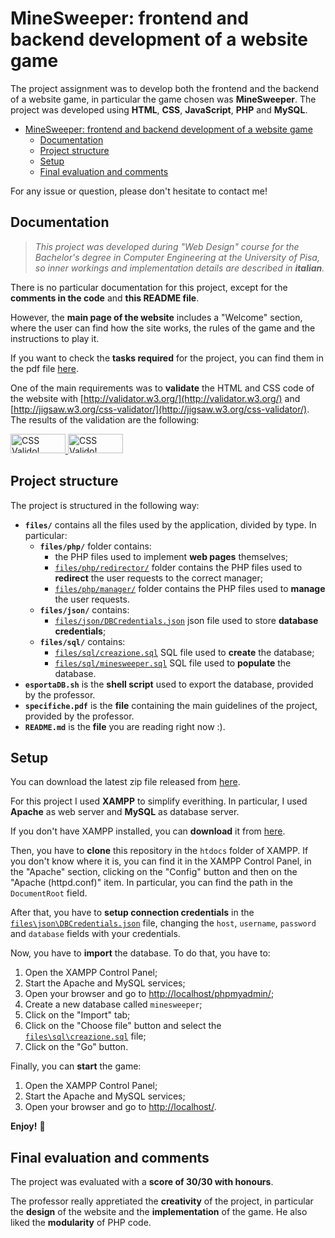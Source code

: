 # MineSweeper: frontend and backend development of a website game

The project assignment was to develop both the frontend and the backend of a website game, in particular the game chosen was **MineSweeper**. The project was developed using **HTML**, **CSS**, **JavaScript**, **PHP** and **MySQL**.
- [MineSweeper: frontend and backend development of a website game](#minesweeper-frontend-and-backend-development-of-a-website-game)
  - [Documentation](#documentation)
  - [Project structure](#project-structure)
  - [Setup](#setup)
  - [Final evaluation and comments](#final-evaluation-and-comments)

For any issue or question, please don't hesitate to contact me!

## Documentation

> _This project was developed during "Web Design" course for the Bachelor's degree in Computer Engineering at the University of Pisa, so inner workings and implementation details are described in **italian**._

There is no particular documentation for this project, except for the **comments in the code** and **this README file**. 

However, the **main page of the website** includes a "Welcome" section, where the user can find how the site works, the rules of the game and the instructions to play it.

If you want to check the **tasks required** for the project, you can find them in the pdf file [here](specifiche.pdf).

One of the main requirements was to **validate** the HTML and CSS code of the website with [http://validator.w3.org/](http://validator.w3.org/) and [http://jigsaw.w3.org/css-validator/](http://jigsaw.w3.org/css-validator/). The results of the validation are the following:
<p>
    <a href="http://jigsaw.w3.org/css-validator/check/referer">
        <img style="border:0;width:88px;height:31px"
            src="https://www.w3.org/Icons/valid-html401-blue"
            alt="CSS Valido!" />
    </a>
    <a href="http://jigsaw.w3.org/css-validator/check/referer">
        <img style="border:0;width:88px;height:31px"
            src="http://jigsaw.w3.org/css-validator/images/vcss-blue"
            alt="CSS Valido!" />
    </a>
</p>

## Project structure

The project is structured in the following way:
- **`files/`** contains all the files used by the application, divided by type. In particular:
  - **`files/php/`** folder contains:
    - the PHP files used to implement **web pages** themselves;
    - [`files/php/redirector/`](files/php/redirector) folder contains the PHP files used to **redirect** the user requests to the correct manager;
    - [`files/php/manager/`](files/php/manager) folder contains the PHP files used to **manage** the user requests.
  - **`files/json/`** contains:
    - [`files/json/DBCredentials.json`](files/json/DBCredentials.json) json file used to store **database credentials**;
  - **`files/sql/`** contains:
    - [`files/sql/creazione.sql`](files/sql/creazione.sql) SQL file used to **create** the database;
    - [`files/sql/minesweeper.sql`](files/sql/minesweeper.sql) SQL file used to **populate** the database.
- **`esportaDB.sh`** is the **shell script** used to export the database, provided by the professor.
- **`specifiche.pdf`** is the **file** containing the main guidelines of the project, provided by the professor.
- **`README.md`** is the **file** you are reading right now :).


## Setup

You can download the latest zip file released from [here](https://github.com/EmanueleRsp/MineSweeper-Website-game/releases). 

For this project I used **XAMPP** to simplify everithing. In particular, I used **Apache** as web server and **MySQL** as database server.

If you don't have XAMPP installed, you can **download** it from [here](https://www.apachefriends.org/it/index.html).

Then, you have to **clone** this repository in the `htdocs` folder of XAMPP. If you don't know where it is, you can find it in the XAMPP Control Panel, in the "Apache" section, clicking on the "Config" button and then on the "Apache (httpd.conf)" item. In particular, you can find the path in the `DocumentRoot` field.

After that, you have to **setup connection credentials** in the [`files\json\DBCredentials.json`](files\json\DBCredentials.json) file, changing the `host`, `username`, `password` and `database` fields with your credentials.

Now, you have to **import** the database. To do that, you have to:
1. Open the XAMPP Control Panel;
2. Start the Apache and MySQL services;
3. Open your browser and go to [http://localhost/phpmyadmin/](http://localhost/phpmyadmin/);
4. Create a new database called `minesweeper`;
5. Click on the "Import" tab;
6. Click on the "Choose file" button and select the [`files\sql\creazione.sql`](files\sql\creazione.sql) file;
7. Click on the "Go" button.

Finally, you can **start** the game:
1. Open the XAMPP Control Panel;
2. Start the Apache and MySQL services;
3. Open your browser and go to [http://localhost/](http://localhost/).

**Enjoy!** 🌼


## Final evaluation and comments

The project was evaluated with a **score of 30/30 with honours**.

The professor really appretiated the **creativity** of the project, in particular the **design** of the website and the **implementation** of the game. He also liked the **modularity** of PHP code.
 
